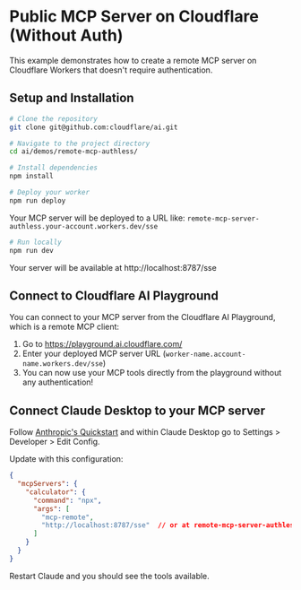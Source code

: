 # Public MCP Server on Cloudflare (Without Auth)

This example demonstrates how to create a remote MCP server on Cloudflare Workers that doesn't require authentication. 

## Setup and Installation

```bash
# Clone the repository
git clone git@github.com:cloudflare/ai.git

# Navigate to the project directory
cd ai/demos/remote-mcp-authless/

# Install dependencies
npm install

# Deploy your worker
npm run deploy
```

Your MCP server will be deployed to a URL like: `remote-mcp-server-authless.your-account.workers.dev/sse`

```bash
# Run locally 
npm run dev
```

Your server will be available at http://localhost:8787/sse

## Connect to Cloudflare AI Playground

You can connect to your MCP server from the Cloudflare AI Playground, which is a remote MCP client:

1. Go to https://playground.ai.cloudflare.com/
2. Enter your deployed MCP server URL (`worker-name.account-name.workers.dev/sse`)
3. You can now use your MCP tools directly from the playground without any authentication!

## Connect Claude Desktop to your MCP server

Follow [Anthropic's Quickstart](https://modelcontextprotocol.io/quickstart/user) and within Claude Desktop go to Settings > Developer > Edit Config.

Update with this configuration:

```json
{
  "mcpServers": {
    "calculator": {
      "command": "npx",
      "args": [
        "mcp-remote",
        "http://localhost:8787/sse"  // or at remote-mcp-server-authless.your-account.workers.dev/sse
      ]
    }
  }
}
```

Restart Claude and you should see the tools available.